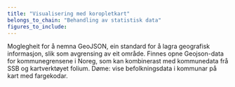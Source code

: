 ```yaml
---
title: "Visualisering med koropletkart"
belongs_to_chain: "Behandling av statistisk data"
figures_to_include:
---
```


Moglegheit for å nemna GeoJSON, ein standard for å lagra geografisk informasjon, slik som avgrensing av eit område. Finnes opne Geojson-data for kommunegrensene i Noreg, som kan kombinerast med kommunedata frå SSB og kartverktøyet folium. Døme: vise befolkningsdata i kommunar på kart med fargekodar.
